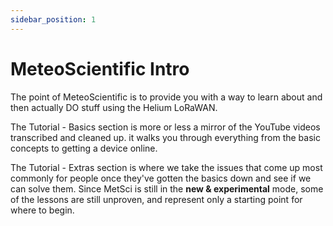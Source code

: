 ```yaml
---
sidebar_position: 1
---
```


# MeteoScientific Intro

The point of MeteoScientific is to provide you with a way to learn about and then actually DO stuff using the Helium LoRaWAN.  

The Tutorial - Basics section is more or less a mirror of the YouTube videos transcribed and cleaned up.  it walks you through everything from the basic concepts to getting a device online.

The Tutorial - Extras section is where we take the issues that come up most commonly for people once they've gotten the basics down and see if we can solve them.  Since MetSci is still in the **new & experimental** mode, some of the lessons are still unproven, and represent only a starting point for where to begin.
